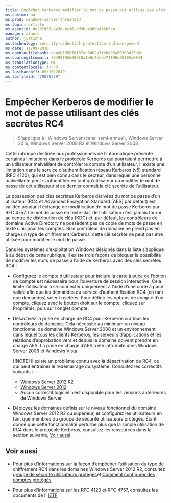 ```yaml
---
title: Empêcher Kerberos modifier le mot de passe qui utilise des clés secrètes RC4
ms.custom: na
ms.prod: windows-server-threshold
ms.topic: article
ms.assetid: de207d55-aa3d-4c16-bd3b-496db43663a4
manager: alanth
author: justinha
ms.technology: security-crdential-protection-and-management
ms.date: 11/09/2016
ms.openlocfilehash: ec49d195870f87ac8482a7ff6a93a50309425c6c
ms.sourcegitcommit: f6490192d686f0a1e0c2ebe471f98e30105c0844
ms.translationtype: MT
ms.contentlocale: fr-FR
ms.lasthandoff: 09/10/2019
ms.locfileid: "70870379"
---
```

# <a name="preventing-kerberos-change-password-that-uses-rc4-secret-keys"></a>Empêcher Kerberos de modifier le mot de passe utilisant des clés secrètes RC4

>S'applique à : Windows Server (canal semi-annuel), Windows Server 2016, Windows Server 2008 R2 et Windows Server 2008

Cette rubrique destinée aux professionnels de l’informatique présente certaines limitations dans le protocole Kerberos qui pourraient permettre à un utilisateur malveillant de contrôler le compte d’un utilisateur. Il existe une limitation dans le service d’authentification réseau Kerberos (v5) standard (RFC 4120), qui est bien connu dans le secteur, dans lequel une personne malveillante peut s’authentifier en tant qu’utilisateur ou modifier le mot de passe de cet utilisateur si ce dernier connaît la clé secrète de l’utilisateur.

La possession des clés secrètes Kerberos dérivées du mot de passe d’un utilisateur (RC4 et Advanced Encryption Standard [AES] par défaut) est validée pendant l’échange de modification de mot de passe Kerberos par RFC 4757. Le mot de passe en texte clair de l’utilisateur n’est jamais fourni au centre de distribution de clés (KDC) et, par défaut, les contrôleurs de domaine Active Directory ne possèdent pas de copie de mots de passe en texte clair pour les comptes. Si le contrôleur de domaine ne prend pas en charge un type de chiffrement Kerberos, cette clé secrète ne peut pas être utilisée pour modifier le mot de passe. 

Dans les systèmes d’exploitation Windows désignés dans la liste s’applique à au début de cette rubrique, il existe trois façons de bloquer la possibilité de modifier les mots de passe à l’aide de Kerberos avec des clés secrètes RC4 :

- Configurez le compte d’utilisateur pour inclure la carte à puce de l’option de compte est nécessaire pour l’ouverture de session interactive. Cela limite l’utilisateur à se connecter uniquement à l’aide d’une carte à puce valide afin que les demandes du service d’authentification RC4 (en tant que demandes) soient rejetées. Pour définir les options de compte d’un compte, cliquez avec le bouton droit sur le compte, cliquez sur Propriétés, puis sur l’onglet compte. 

- Désactivez la prise en charge de RC4 pour Kerberos sur tous les contrôleurs de domaine. Cela nécessite au minimum un niveau fonctionnel de domaine Windows Server 2008 et un environnement dans lequel tous les clients Kerberos, les serveurs d’applications et les relations d’approbation vers et depuis le domaine doivent prendre en charge AES. La prise en charge d’AES a été introduite dans Windows Server 2008 et Windows Vista.

    [!NOTE]
    Il existe un problème connu avec la désactivation de RC4, ce qui peut entraîner le redémarrage du système. Consultez les correctifs suivants :
    - [Windows Server 2012 R2](https://support.microsoft.com/en-us/kb/3038261)
    - [Windows Server 2012](https://support.microsoft.com/en-us/kb/3086213)
    - Aucun correctif logiciel n’est disponible pour les versions antérieures de Windows Server

- Déployez les domaines définis sur le niveau fonctionnel du domaine Windows Server 2012 R2 ou supérieur, et configurez les utilisateurs en tant que membres du groupe de sécurité utilisateurs protégés. Étant donné que cette fonctionnalité perturbe plus que la simple utilisation de RC4 dans le protocole Kerberos, consultez les ressources dans la section suivante, [Voir aussi](#see-also) .

## <a name="see-also"></a>Voir aussi

- Pour plus d’informations sur la façon d’empêcher l’utilisation du type de chiffrement RC4 dans les domaines Windows Server 2012 R2, consultez [groupe de sécurité utilisateurs protégés](/../credentials-protection-and-management/protected-users-security-group.md)et [Comment configurer des comptes protégés](/../credentials-protection-and-management/how-to-configure-protected-accounts.md).

- Pour plus d’informations sur les RFC 4120 et RFC 4757, consultez les documents de l' [IETF](http://tools.ietf.org/html/).
